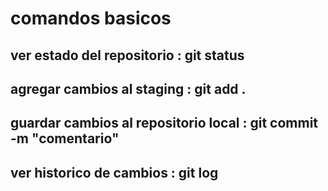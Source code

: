 # comandos basicos
## ver estado del repositorio : git status
## agregar cambios al staging : git add .
## guardar cambios al repositorio local : git commit -m "comentario"
## ver historico de cambios : git log